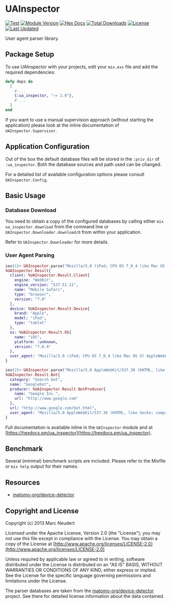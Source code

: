 # UAInspector

[![Test](https://github.com/elixir-inspector/ua_inspector/actions/workflows/test.yml/badge.svg)](https://github.com/elixir-inspector/ua_inspector/actions/workflows/test.yml)
[![Module Version](https://img.shields.io/hexpm/v/ua_inspector.svg)](https://hex.pm/packages/ua_inspector)
[![Hex Docs](https://img.shields.io/badge/hex-docs-lightgreen.svg)](https://hexdocs.pm/ua_inspector/)
[![Total Downloads](https://img.shields.io/hexpm/dt/ua_inspector.svg)](https://hex.pm/packages/ua_inspector)
[![License](https://img.shields.io/hexpm/l/ua_inspector.svg)](https://github.com/elixir-inspector/ua_inspector/blob/master/LICENSE)
[![Last Updated](https://img.shields.io/github/last-commit/elixir-inspector/ua_inspector.svg)](https://github.com/elixir-inspector/ua_inspector/commits/master)

User agent parser library.

## Package Setup

To use UAInspector with your projects, edit your `mix.exs` file and add the required dependencies:

```elixir
defp deps do
  [
    # ...
    {:ua_inspector, "~> 2.0"},
    # ...
  ]
end
```

If you want to use a manual supervision approach (without starting the application) please look at the inline documentation of `UAInspector.Supervisor`.

## Application Configuration

Out of the box the default database files will be stored in the `:priv_dir` of `:ua_inspector`. Both the database sources and path used can be changed.

For a detailed list of available configuration options please consult `UAInspector.Config`.

## Basic Usage

### Database Download

You need to obtain a copy of the configured databases by calling either `mix ua_inspector.download` from the command line or `UAInspector.Downloader.download/0` from within your application.

Refer to `UAInspector.Downloader` for more details.

### User Agent Parsing

```elixir
iex(1)> UAInspector.parse("Mozilla/5.0 (iPad; CPU OS 7_0_4 like Mac OS X) AppleWebKit/537.51.1 (KHTML, like Gecko) Version/7.0 Mobile/11B554a Safari/9537.53")
%UAInspector.Result{
  client: %UAInspector.Result.Client{
    engine: "WebKit",
    engine_version: "537.51.11",
    name: "Mobile Safari",
    type: "browser",
    version: "7.0"
  },
  device: %UAInspector.Result.Device{
    brand: "Apple",
    model: "iPad",
    type: "tablet"
  },
  os: %UAInspector.Result.OS{
    name: "iOS",
    platform: :unknown,
    version: "7.0.4"
  },
  user_agent: "Mozilla/5.0 (iPad; CPU OS 7_0_4 like Mac OS X) AppleWebKit/537.51.1 (KHTML, like Gecko) Version/7.0 Mobile/11B554a Safari/9537.53"
}

iex(2)> UAInspector.parse("Mozilla/5.0 AppleWebKit/537.36 (KHTML, like Gecko; compatible; Googlebot/2.1; +http://www.google.com/bot.html) Safari/537.36")
%UAInspector.Result.Bot{
  category: "Search bot",
  name: "Googlebot",
  producer: %UAInspector.Result.BotProducer{
    name: "Google Inc.",
    url: "http://www.google.com"
  },
  url: "http://www.google.com/bot.html",
  user_agent: "Mozilla/5.0 AppleWebKit/537.36 (KHTML, like Gecko; compatible; Googlebot/2.1; +http://www.google.com/bot.html) Safari/537.36"
}
```

Full documentation is available inline in the `UAInspector` module and at [https://hexdocs.pm/ua_inspector](https://hexdocs.pm/ua_inspector).

## Benchmark

Several (minimal) benchmark scripts are included. Please refer to the Mixfile or `mix help` output for their names.

## Resources

- [matomo-org/device-detector](https://github.com/matomo-org/device-detector)

## Copyright and License

Copyright (c) 2013 Marc Neudert

Licensed under the Apache License, Version 2.0 (the "License");
you may not use this file except in compliance with the License.
You may obtain a copy of the License at [http://www.apache.org/licenses/LICENSE-2.0](http://www.apache.org/licenses/LICENSE-2.0)

Unless required by applicable law or agreed to in writing, software
distributed under the License is distributed on an "AS IS" BASIS,
WITHOUT WARRANTIES OR CONDITIONS OF ANY KIND, either express or implied.
See the License for the specific language governing permissions and
limitations under the License.

The parser databases are taken from the [matomo-org/device-detector](https://github.com/matomo-org/device-detector) project. See there for detailed license information about the data contained.
